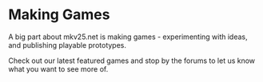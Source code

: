 # Making Games

A big part about mkv25.net is making games - experimenting with ideas, and publishing playable prototypes.

Check out our latest featured games and stop by the forums to let us know what you want to see more of.
